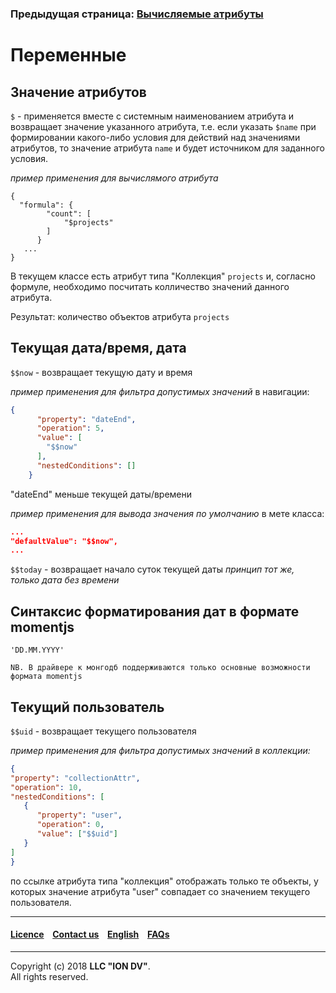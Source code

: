 ### Предыдущая страница: [Вычисляемые атрибуты](/docs/ru/2_system_description/metadata_structure/meta_class/atr_formula.md#вычисляемые-атрибуты-без-кеширования)

# Переменные 
## Значение атрибутов

`$` - применяется вместе с системным наименованием атрибута и возвращает значение указанного атрибута, т.е. если указать `$name` при формировании какого-либо условия для действий над значениями атрибутов, то значение атрибута `name` и будет источником для заданного условия.

_пример применения для вычислямого атрибута_
```
{
  "formula": {
        "count": [
            "$projects"
        ]
      }
   ...
}
```
В текущем классе есть атрибут типа "Коллекция"  `projects` и, согласно формуле, необходимо посчитать колличество значений данного атрибута.

Результат: количество объектов атрибута `projects`

## Текущая дата/время, дата

`$$now` - возвращает текущую дату и время

_пример применения для фильтра допустимых значений_
в навигации:
```json
{
      "property": "dateEnd",
      "operation": 5,
      "value": [
        "$$now"
      ],
      "nestedConditions": []
    }
```
"dateEnd" меньше текущей даты/времени

_пример применения для вывода значения по умолчанию_
в мете класса:
```json
...
"defaultValue": "$$now",
...
```

`$$today` - возвращает начало суток текущей даты 
_принцип тот же, только дата без времени_

## Синтаксис форматирования дат в формате momentjs

```
'DD.MM.YYYY'
```

```
NB. В драйвере к монгодб поддерживаются только основные возможности формата momentjs 
```

## Текущий пользователь

`$$uid` - возвращает текущего пользователя

_пример применения для фильтра допустимых значений в коллекции:_

```json
{
"property": "collectionAttr",
"operation": 10,
"nestedConditions": [
   {
      "property": "user",
      "operation": 0,
      "value": ["$$uid"]
   }
] 
}
```
по ссылке атрибута типа "коллекция" отображать только те объекты, у которых значение атрибута "user" совпадает со значением текущего пользователя.

--------------------------------------------------------------------------  


#### [Licence](/LICENSE) &ensp;  [Contact us](https://iondv.ru/index.html) &ensp;  [English](/docs/en/2_system_description/metadata_structure/meta_variables.md) &ensp; [FAQs](/faqs.md)  <div><img src="https://mc.iondv.com/watch/local/docs/framework" style="position:absolute; left:-9999px;" height=1 width=1 alt="iondv metrics"></div>         



--------------------------------------------------------------------------  

Copyright (c) 2018 **LLC "ION DV"**.   
All rights reserved. 